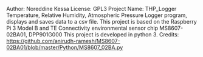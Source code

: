 Author: Noreddine Kessa
License: GPL3
Project Name: THP_Logger
Temperature, Relative Humidity, Atmospheric Pressure Logger program, displays and saves data to a csv file.
This project is based on the Raspberry Pi 3 Model B and TE Connectivity environmental sensor chip MS8607-02BA01, DPP901G000
This project is developed in python 3.
Credits:
https://github.com/anirudh-ramesh/MS8607-02BA01/blob/master/Python/MS8607_02BA.py



